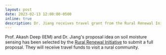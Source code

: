 ```yaml
---
layout: post
date: 2023-02-13 12:00:00-0500
inline: true
description: Dr. Jiang receives travel grant from the Rural Renewal Initiative
---
```


Prof. Akash Deep (IEM) and Dr. Jiang's proposal idea on soil moisture sensing has been selected by the [Rural Renewal Initiative](https://ruralrenewal.okstate.edu) to submit a full proposal. They will receive travel funds to visit a rural community.
